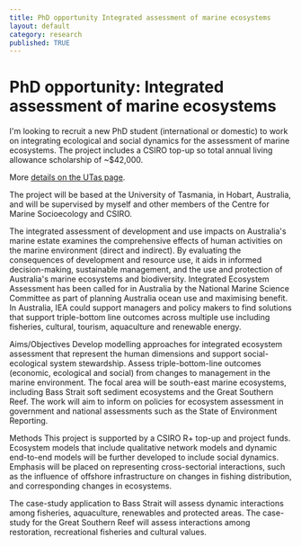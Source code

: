 ```yaml
---
title: PhD opportunity Integrated assessment of marine ecosystems
layout: default
category: research
published: TRUE
---
```


# PhD opportunity: Integrated assessment of marine ecosystems

I'm looking to recruit a new PhD student (international or domestic) to work on integrating ecological and social dynamics for the assessment of marine ecosystems. The project includes a CSIRO top-up so total annual living allowance scholarship of ~$42,000.

More [details on the UTas page](https://www.utas.edu.au/research/degrees/available-projects/projects/marine-and-antarctic/integrated-assessment-of-marine-systems).

 The project will be based at the University of Tasmania, in Hobart, Australia, and will be supervised by myself and other members of the Centre for Marine Socioecology and CSIRO.

The integrated assessment of development and use impacts on Australia's marine estate examines the comprehensive effects of human activities on the marine environment (direct and indirect). By evaluating the consequences of development and resource use, it aids in informed decision-making, sustainable management, and the use and protection of Australia's marine ecosystems and biodiversity. Integrated Ecosystem Assessment has been called for in Australia by the National Marine Science Committee as part of planning Australia ocean use and maximising benefit. In Australia, IEA could support managers and policy makers to find solutions that support triple-bottom line outcomes across multiple use including fisheries, cultural, tourism, aquaculture and renewable energy.

Aims/Objectives
Develop modelling approaches for integrated ecosystem assessment that represent the human dimensions and support social-ecological system stewardship. Assess triple-bottom-line outcomes (economic, ecological and social) from changes to management in the marine environment. The focal area will be south-east marine ecosystems, including Bass Strait soft sediment ecosystems and the Great Southern Reef. The work will aim to inform on policies for ecosystem assessment in government and national assessments such as the State of Environment Reporting.

Methods
This project is supported by a CSIRO R+ top-up and project funds.
Ecosystem models that include qualitative network models and dynamic end-to-end models will be further developed to include social dynamics. Emphasis will be placed on representing cross-sectorial interactions, such as the influence of offshore infrastructure on changes in fishing distribution, and corresponding changes in ecosystems.

The case-study application to Bass Strait will assess dynamic interactions among fisheries, aquaculture, renewables and protected areas. The case-study for the Great Southern Reef will assess interactions among restoration, recreational fisheries and cultural values.